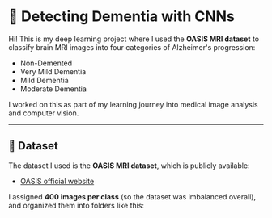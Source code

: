 # 🧠 Detecting Dementia with CNNs

Hi! This is my deep learning project where I used the **OASIS MRI dataset** to classify brain MRI images into four categories of Alzheimer's progression:

- Non-Demented
- Very Mild Dementia
- Mild Dementia
- Moderate Dementia

I worked on this as part of my learning journey into medical image analysis and computer vision.

-------------------------------------------------------------------------------------------------------

## 📂 Dataset
The dataset I used is the **OASIS MRI dataset**, which is publicly available:

- [OASIS official website](https://www.oasis-brains.org/)

I assigned **400 images per class** (so the dataset was imbalanced overall), and organized them into folders like this:

